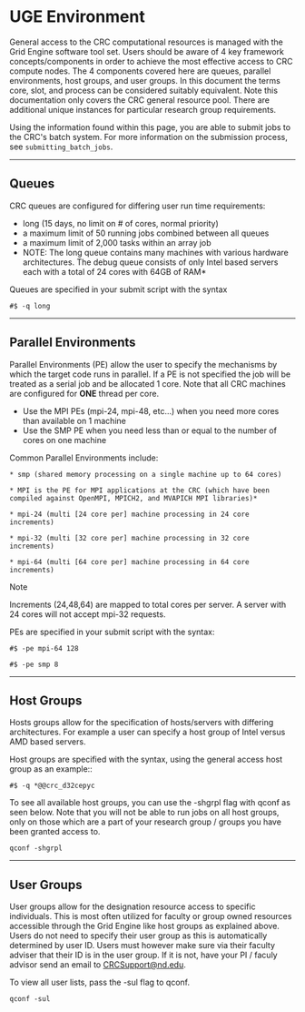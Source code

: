 # UGE Environment

General access to the CRC computational resources is managed with the Grid Engine software tool set. Users should be aware of 4 key framework concepts/components in order to achieve the most effective access to CRC compute nodes. The 4 components covered here are queues, parallel environments, host groups, and user groups. In this document the terms core, slot, and process can be considered suitably equivalent. Note this documentation only covers the CRC general resource pool. There are additional unique instances for particular research group requirements.

Using the information found within this page, you are able to submit jobs to the CRC's batch system. For more information on the submission process, see `submitting_batch_jobs`.

------------------------------------------------------------------------

## Queues

CRC queues are configured for differing user run time requirements:

- long (15 days, no limit on \# of cores, normal priority)
- a maximum limit of 50 running jobs combined between all queues
- a maximum limit of 2,000 tasks within an array job
- NOTE: The long queue contains many machines with various hardware architectures. The debug queue consists of only Intel based servers each with a total of 24 cores with 64GB of RAM\*

Queues are specified in your submit script with the syntax

``` shell
#$ -q long
```

------------------------------------------------------------------------

## Parallel Environments

Parallel Environments (PE) allow the user to specify the mechanisms by which the target code runs in parallel. If a PE is not specified the job will be treated as a serial job and be allocated 1 core. Note that all CRC machines are configured for **ONE** thread per core.

- Use the MPI PEs (mpi-24, mpi-48, etc...) when you need more cores than available on 1 machine
- Use the SMP PE when you need less than or equal to the number of cores on one machine

Common Parallel Environments include:

    * smp (shared memory processing on a single machine up to 64 cores)

    * MPI is the PE for MPI applications at the CRC (which have been compiled against OpenMPI, MPICH2, and MVAPICH MPI libraries)*

    * mpi-24 (multi [24 core per] machine processing in 24 core increments)

    * mpi-32 (multi [32 core per] machine processing in 32 core increments)

    * mpi-64 (multi [64 core per] machine processing in 64 core increments)

> [!NOTE]
> Increments (24,48,64) are mapped to total cores per server. A server with 24 cores will not accept mpi-32 requests.

PEs are specified in your submit script with the syntax:

    #$ -pe mpi-64 128

    #$ -pe smp 8

------------------------------------------------------------------------

## Host Groups

Hosts groups allow for the specification of hosts/servers with differing architectures. For example a user can specify a host group of Intel versus AMD based servers.

Host groups are specified with the syntax, using the general access host group as an example::

    #$ -q *@@crc_d32cepyc

To see all available host groups, you can use the -shgrpl flag with qconf as seen below. Note that you will not be able to run jobs on all host groups, only on those which are a part of your research group / groups you have been granted access to.

``` shell
qconf -shgrpl
```

------------------------------------------------------------------------

## User Groups

User groups allow for the designation resource access to specific individuals. This is most often utilized for faculty or group owned resources accessible through the Grid Engine like host groups as explained above. Users do not need to specify their user group as this is automatically determined by user ID. Users must however make sure via their faculty adviser that their ID is in the user group. If it is not, have your PI / faculy advisor send an email to <CRCSupport@nd.edu>.

To view all user lists, pass the -sul flag to qconf.

``` shell
qconf -sul
```
